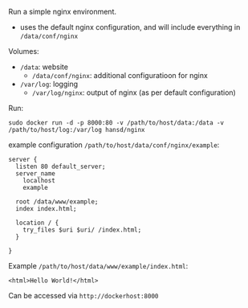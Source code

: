 Run a simple nginx environment.

- uses the default nginx configuration, and will include everything in ```/data/conf/nginx```

Volumes:
- ```/data```: website
  - ```/data/conf/nginx```: additional configuratioon for nginx
- ```/var/log```: logging
  - ```/var/log/nginx```: output of nginx (as per default configuration) 



Run:
```
sudo docker run -d -p 8000:80 -v /path/to/host/data:/data -v /path/to/host/log:/var/log hansd/nginx
```

example configuration ```/path/to/host/data/conf/nginx/example```:
```
server {
  listen 80 default_server;
  server_name
    localhost
    example

  root /data/www/example;
  index index.html;

  location / {
    try_files $uri $uri/ /index.html;
  }

}
```

Example ```/path/to/host/data/www/example/index.html```:
```
<html>Hello World!</html>
```

Can be accessed via ```http://dockerhost:8000```
